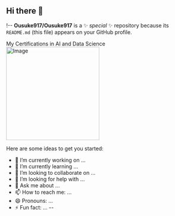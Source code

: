 ## Hi there 👋

!--
**Ousuke917/Ousuke917** is a ✨ _special_ ✨ repository because its `README.md` (this file) appears on your GitHub profile.

My Certifications in AI and Data Science
<img width="250" height="250" alt="Image" src="https://github.com/user-attachments/assets/dea042be-bf72-4425-aae4-235d7d441187" />

Here are some ideas to get you started:

- 🔭 I’m currently working on ...
- 🌱 I’m currently learning ...
- 👯 I’m looking to collaborate on ...
- 🤔 I’m looking for help with ...
- 💬 Ask me about ...
- 📫 How to reach me: ...
- 😄 Pronouns: ...
- ⚡ Fun fact: ...
--
